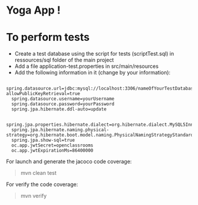 # Yoga App !

# To perform tests

- Create a test database using the script for tests (scriptTest.sql) in ressources/sql folder of the main project
- Add a file application-test.properties in src/main/resources
- Add the following information in it (change by your information): 

```
  spring.datasource.url=jdbc:mysql://localhost:3306/nameOfYourTestDatabase?allowPublicKeyRetrieval=true
  spring.datasource.username=yourUsername
  spring.datasource.password=yourPassword
  spring.jpa.hibernate.ddl-auto=update

  spring.jpa.properties.hibernate.dialect=org.hibernate.dialect.MySQL5InnoDBDialect
  spring.jpa.hibernate.naming.physical-strategy=org.hibernate.boot.model.naming.PhysicalNamingStrategyStandardImpl
  spring.jpa.show-sql=true
  oc.app.jwtSecret=openclassrooms
  oc.app.jwtExpirationMs=86400000
```
For launch and generate the jacoco code coverage:
> mvn clean test

For verify the code coverage:
> mvn verify
